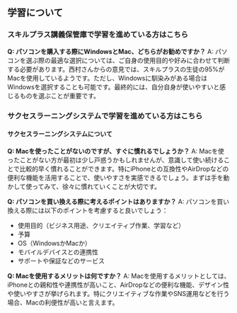 ## 学習について
### スキルプラス講義保管庫で学習を進めている方はこちら

**Q: パソコンを購入する際にWindowsとMac、どちらがお勧めですか？**
A: パソコンを選ぶ際の最適な選択については、ご自身の使用目的や好みに合わせて判断する必要があります。西村さんからの意見では、スキルプラスの生徒の95%がMacを使用しているようです。ただし、Windowsに馴染みがある場合はWindowsを選択することも可能です。最終的には、自分自身が使いやすいと感じるものを選ぶことが重要です。

### サクセスラーニングシステムで学習を進めている方はこちら
#### サクセスラーニングシステムについて

**Q: Macを使ったことがないのですが、すぐに慣れるでしょうか？**
A: Macを使ったことがない方が最初は少し戸惑うかもしれませんが、意識して使い続けることで比較的早く慣れることができます。特にiPhoneとの互換性やAirDropなどの便利な機能を活用することで、使いやすさを実感できるでしょう。まずは手を動かして使ってみて、徐々に慣れていくことが大切です。

**Q: パソコンを買い換える際に考えるポイントはありますか？**
A: パソコンを買い換える際には以下のポイントを考慮すると良いでしょう：
- 使用目的（ビジネス用途、クリエイティブ作業、学習など）
- 予算
- OS（WindowsかMacか）
- モバイルデバイスとの連携性
- サポートや保証などのサービス

**Q: Macを使用するメリットは何ですか？**
A: Macを使用するメリットとしては、iPhoneとの親和性や連携性が高いこと、AirDropなどの便利な機能、デザイン性や使いやすさが挙げられます。特にクリエイティブな作業やSNS運用などを行う場合、Macの利便性が高いと言えます。
